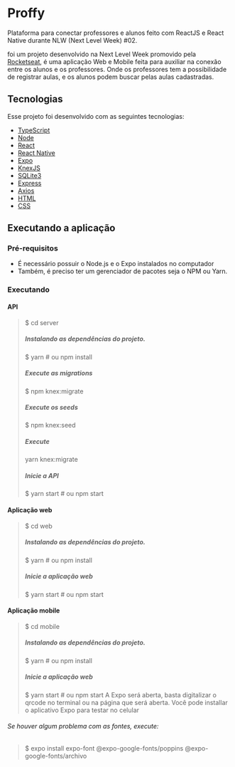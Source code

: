 # Proffy
Plataforma para conectar professores e alunos feito com ReactJS e React Native durante NLW (Next Level Week) #02.

foi um projeto desenvolvido na Next Level Week promovido pela [Rocketseat](https://rocketseat.com.br), é uma aplicação Web e Mobile feita para auxiliar na conexão entre os alunos e os professores. Onde os professores tem a possibilidade de registrar aulas, e os alunos podem buscar pelas aulas cadastradas.


## Tecnologias
Esse projeto foi desenvolvido com as seguintes tecnologias:

* [TypeScript](https://www.typescriptlang.org/)
* [Node](https://nodejs.org/en/)
* [React](https://reactjs.org/)
* [React Native](https://reactnative.dev/)
* [Expo](https://expo.io/)
* [KnexJS](http://knexjs.org/)
* [SQLite3](https://www.sqlite.org/index.html)
* [Express](https://expressjs.com/)
* [Axios](https://github.com/axios/axios)
* [HTML](https://www.w3schools.com/html/)
* [CSS](https://www.w3schools.com/css/)

## Executando a aplicação
### Pré-requisitos
- É necessário possuir o Node.js e o Expo instalados no computador
- Também, é preciso ter um gerenciador de pacotes seja o NPM ou Yarn.
### Executando  

  #### API
  > $ cd server
  > ##### Instalando as dependências do projeto.
  > $ yarn # ou npm install
  > ##### Execute as migrations
  > $ npm knex:migrate
  > ##### Execute os seeds
  > $ npm knex:seed
  > ##### Execute
  > yarn knex:migrate
  > ##### Inicie a API
  > $ yarn start # ou npm start

  #### Aplicação web
  > $ cd web
  > ##### Instalando as dependências do projeto.
  > $ yarn # ou npm install
  > ##### Inicie a aplicação web
  > $ yarn start # ou npm start
  
  #### Aplicação mobile
  > $ cd mobile
  > ##### Instalando as dependências do projeto.
  > $ yarn # ou npm install
  > ##### Inicie a aplicação web
  > $ yarn start # ou npm start
  > A Expo será aberta, basta digitalizar o qrcode no terminal ou na página que será aberta.
  > Você pode installar o aplicativo Expo para testar no celular
  ###### Se houver algum problema com as fontes, execute: 
  > $ expo install expo-font @expo-google-fonts/poppins @expo-google-fonts/archivo
  

